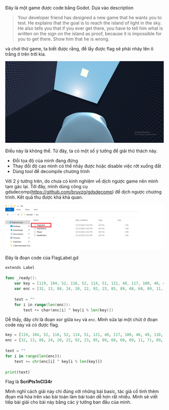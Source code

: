 Đây là một game được code bằng Godot. Dựa vào description 
> Your developer friend has designed a new game that he wants you to test. He explains that the goal is to reach the island of light in the sky. He also tells you that if you ever get there, you have to tell him what is written on the sign on the island as proof, because it is impossible for you to get there. Show him that he is wrong.

và chơi thử game, ta biết được rằng, để lấy được flag sẽ phải nhảy lên ô trắng ở trên trời kia. 

![Alt text](./images/image.png)

Điều này là không thể. Từ đây, ta có một số ý tưởng để giải thử thách này. 
- Đổi tọa độ của mình đang đứng
- Thay đổi độ cao mình có thể nhảy được hoặc disable việc rớt xuống đất
- Dùng tool để decompile chương trình 

Với 2 ý tưởng trên, do chưa có kinh nghiệm về dịch ngược game nên mình tạm gác lại. Tới đây, mình dùng công cụ gdsdecomp(https://github.com/bruvzg/gdsdecomp) để dịch ngược chương trình. Kết quả thu được khá khả quan.  

![Alt text](./images/image-1.png)

Đây là đoạn code của FlagLabel.gd
```go
extends Label

func _ready():
	var key = [119, 104, 52, 116, 52, 114, 51, 121, 48, 117, 100, 48, 49, 110, 103, 63]
	var enc = [32, 13, 88, 24, 20, 22, 92, 23, 85, 89, 68, 68, 89, 11, 71, 89, 27, 9, 83, 84, 93, 1, 57, 42, 83, 7, 13, 96, 69, 29, 86, 81, 52, 4, 7, 64, 70]
	
	text = ""
	for i in range(len(enc)):
		text += char(enc[i] ^ key[i % len(key)])

```

Dễ thấy, đây chỉ là đoạn xor giữa `key` và `enc`. Mình sửa lại một chút ở đoạn code này và có được flag. 

```python
key = [119, 104, 52, 116, 52, 114, 51, 121, 48, 117, 100, 48, 49, 110, 103, 63]
enc = [32, 13, 88, 24, 20, 22, 92, 23, 85, 89, 68, 68, 89, 11, 71, 89, 27, 9, 83, 84, 93, 1, 57, 42, 83, 7, 13, 96, 69, 29, 86, 81, 52, 4, 7, 64, 70]
	
text = ""
for i in range(len(enc)):
    text += chr(enc[i] ^ key[i % len(key)])

print(text)
```

Flag là **ScriPts1nCl34r**

Mình nghĩ cách giải này chỉ đúng với những bài basic, tác giả cố tình thêm đoạn mã hóa trên vào bài toán làm bài toán dễ hơn rất nhiều. Mình sẽ viết tiếp bài giải cho bài này bằng các ý tưởng ban đầu của mình. 